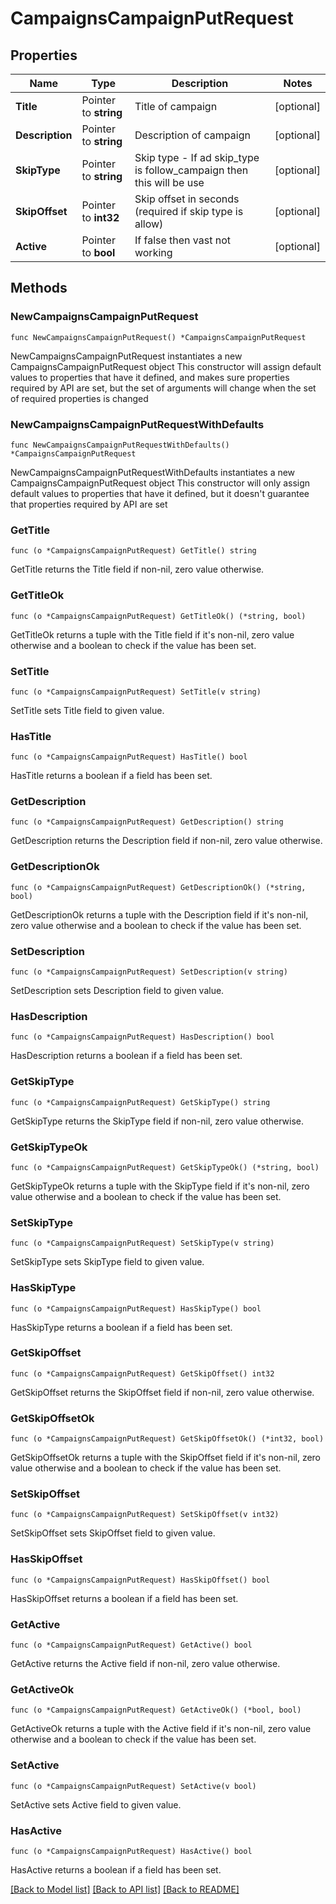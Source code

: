 # CampaignsCampaignPutRequest

## Properties

Name | Type | Description | Notes
------------ | ------------- | ------------- | -------------
**Title** | Pointer to **string** | Title of campaign | [optional] 
**Description** | Pointer to **string** | Description of campaign | [optional] 
**SkipType** | Pointer to **string** | Skip type - If ad skip_type is follow_campaign then this will be use | [optional] 
**SkipOffset** | Pointer to **int32** | Skip offset in seconds (required if skip type is allow) | [optional] 
**Active** | Pointer to **bool** | If false then vast not working | [optional] 

## Methods

### NewCampaignsCampaignPutRequest

`func NewCampaignsCampaignPutRequest() *CampaignsCampaignPutRequest`

NewCampaignsCampaignPutRequest instantiates a new CampaignsCampaignPutRequest object
This constructor will assign default values to properties that have it defined,
and makes sure properties required by API are set, but the set of arguments
will change when the set of required properties is changed

### NewCampaignsCampaignPutRequestWithDefaults

`func NewCampaignsCampaignPutRequestWithDefaults() *CampaignsCampaignPutRequest`

NewCampaignsCampaignPutRequestWithDefaults instantiates a new CampaignsCampaignPutRequest object
This constructor will only assign default values to properties that have it defined,
but it doesn't guarantee that properties required by API are set

### GetTitle

`func (o *CampaignsCampaignPutRequest) GetTitle() string`

GetTitle returns the Title field if non-nil, zero value otherwise.

### GetTitleOk

`func (o *CampaignsCampaignPutRequest) GetTitleOk() (*string, bool)`

GetTitleOk returns a tuple with the Title field if it's non-nil, zero value otherwise
and a boolean to check if the value has been set.

### SetTitle

`func (o *CampaignsCampaignPutRequest) SetTitle(v string)`

SetTitle sets Title field to given value.

### HasTitle

`func (o *CampaignsCampaignPutRequest) HasTitle() bool`

HasTitle returns a boolean if a field has been set.

### GetDescription

`func (o *CampaignsCampaignPutRequest) GetDescription() string`

GetDescription returns the Description field if non-nil, zero value otherwise.

### GetDescriptionOk

`func (o *CampaignsCampaignPutRequest) GetDescriptionOk() (*string, bool)`

GetDescriptionOk returns a tuple with the Description field if it's non-nil, zero value otherwise
and a boolean to check if the value has been set.

### SetDescription

`func (o *CampaignsCampaignPutRequest) SetDescription(v string)`

SetDescription sets Description field to given value.

### HasDescription

`func (o *CampaignsCampaignPutRequest) HasDescription() bool`

HasDescription returns a boolean if a field has been set.

### GetSkipType

`func (o *CampaignsCampaignPutRequest) GetSkipType() string`

GetSkipType returns the SkipType field if non-nil, zero value otherwise.

### GetSkipTypeOk

`func (o *CampaignsCampaignPutRequest) GetSkipTypeOk() (*string, bool)`

GetSkipTypeOk returns a tuple with the SkipType field if it's non-nil, zero value otherwise
and a boolean to check if the value has been set.

### SetSkipType

`func (o *CampaignsCampaignPutRequest) SetSkipType(v string)`

SetSkipType sets SkipType field to given value.

### HasSkipType

`func (o *CampaignsCampaignPutRequest) HasSkipType() bool`

HasSkipType returns a boolean if a field has been set.

### GetSkipOffset

`func (o *CampaignsCampaignPutRequest) GetSkipOffset() int32`

GetSkipOffset returns the SkipOffset field if non-nil, zero value otherwise.

### GetSkipOffsetOk

`func (o *CampaignsCampaignPutRequest) GetSkipOffsetOk() (*int32, bool)`

GetSkipOffsetOk returns a tuple with the SkipOffset field if it's non-nil, zero value otherwise
and a boolean to check if the value has been set.

### SetSkipOffset

`func (o *CampaignsCampaignPutRequest) SetSkipOffset(v int32)`

SetSkipOffset sets SkipOffset field to given value.

### HasSkipOffset

`func (o *CampaignsCampaignPutRequest) HasSkipOffset() bool`

HasSkipOffset returns a boolean if a field has been set.

### GetActive

`func (o *CampaignsCampaignPutRequest) GetActive() bool`

GetActive returns the Active field if non-nil, zero value otherwise.

### GetActiveOk

`func (o *CampaignsCampaignPutRequest) GetActiveOk() (*bool, bool)`

GetActiveOk returns a tuple with the Active field if it's non-nil, zero value otherwise
and a boolean to check if the value has been set.

### SetActive

`func (o *CampaignsCampaignPutRequest) SetActive(v bool)`

SetActive sets Active field to given value.

### HasActive

`func (o *CampaignsCampaignPutRequest) HasActive() bool`

HasActive returns a boolean if a field has been set.


[[Back to Model list]](../README.md#documentation-for-models) [[Back to API list]](../README.md#documentation-for-api-endpoints) [[Back to README]](../README.md)


